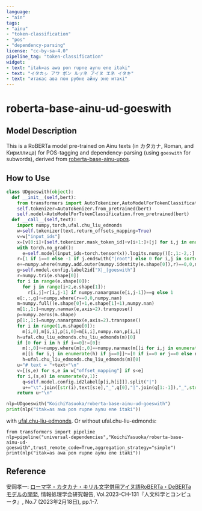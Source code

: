 ```yaml
---
language:
- "ain"
tags:
- "ainu"
- "token-classification"
- "pos"
- "dependency-parsing"
license: "cc-by-sa-4.0"
pipeline_tag: "token-classification"
widget:
- text: "itak=as awa pon rupne aynu ene itaki"
- text: "イタカㇱ アワ ポン ルㇷ゚ネ アイヌ エネ イタキ"
- text: "итакас ава пон рубне айну эне итакі"
---
```


# roberta-base-ainu-ud-goeswith

## Model Description

This is a RoBERTa model pre-trained on Ainu texts (in カタカナ, Roman, and Кириллица) for POS-tagging and dependency-parsing (using `goeswith` for subwords), derived from [roberta-base-ainu-upos](https://huggingface.co/KoichiYasuoka/roberta-base-ainu-upos).

## How to Use

```py
class UDgoeswith(object):
  def __init__(self,bert):
    from transformers import AutoTokenizer,AutoModelForTokenClassification
    self.tokenizer=AutoTokenizer.from_pretrained(bert)
    self.model=AutoModelForTokenClassification.from_pretrained(bert)
  def __call__(self,text):
    import numpy,torch,ufal.chu_liu_edmonds
    w=self.tokenizer(text,return_offsets_mapping=True)
    v=w["input_ids"]
    x=[v[0:i]+[self.tokenizer.mask_token_id]+v[i+1:]+[j] for i,j in enumerate(v[1:-1],1)]
    with torch.no_grad():
      e=self.model(input_ids=torch.tensor(x)).logits.numpy()[:,1:-2,:]
    r=[1 if i==0 else -1 if j.endswith("|root") else 0 for i,j in sorted(self.model.config.id2label.items())]
    e+=numpy.where(numpy.add.outer(numpy.identity(e.shape[0]),r)==0,0,numpy.nan)
    g=self.model.config.label2id["X|_|goeswith"]
    r=numpy.tri(e.shape[0])
    for i in range(e.shape[0]):
      for j in range(i+2,e.shape[1]):
        r[i,j]=r[i,j-1] if numpy.nanargmax(e[i,j-1])==g else 1
    e[:,:,g]+=numpy.where(r==0,0,numpy.nan)
    m=numpy.full((e.shape[0]+1,e.shape[1]+1),numpy.nan)
    m[1:,1:]=numpy.nanmax(e,axis=2).transpose()
    p=numpy.zeros(m.shape)
    p[1:,1:]=numpy.nanargmax(e,axis=2).transpose()
    for i in range(1,m.shape[0]):
      m[i,0],m[i,i],p[i,0]=m[i,i],numpy.nan,p[i,i]
    h=ufal.chu_liu_edmonds.chu_liu_edmonds(m)[0]
    if [0 for i in h if i==0]!=[0]:
      m[:,0]+=numpy.where(m[:,0]==numpy.nanmax(m[[i for i,j in enumerate(h) if j==0],0]),0,numpy.nan)
      m[[i for i,j in enumerate(h) if j==0]]+=[0 if i==0 or j==0 else numpy.nan for i,j in enumerate(h)]
      h=ufal.chu_liu_edmonds.chu_liu_edmonds(m)[0]
    u="# text = "+text+"\n"
    v=[(s,e) for s,e in w["offset_mapping"] if s<e]
    for i,(s,e) in enumerate(v,1):
      q=self.model.config.id2label[p[i,h[i]]].split("|")
      u+="\t".join([str(i),text[s:e],"_",q[0],"|".join(q[1:-1]),"_",str(h[i]),q[-1],"_","_" if i<len(v) and e<v[i][0] else "SpaceAfter=No"])+"\n"
    return u+"\n"

nlp=UDgoeswith("KoichiYasuoka/roberta-base-ainu-ud-goeswith")
print(nlp("itak=as awa pon rupne aynu ene itaki"))
```

with [ufal.chu-liu-edmonds](https://pypi.org/project/ufal.chu-liu-edmonds/).
Or without ufal.chu-liu-edmonds:

```
from transformers import pipeline
nlp=pipeline("universal-dependencies","KoichiYasuoka/roberta-base-ainu-ud-goeswith",trust_remote_code=True,aggregation_strategy="simple")
print(nlp("itak=as awa pon rupne aynu ene itaki"))
```

## Reference

安岡孝一: [ローマ字・カタカナ・キリル文字併用アイヌ語RoBERTa・DeBERTaモデルの開発](http://id.nii.ac.jp/1001/00224072/), 情報処理学会研究報告, Vol.2023-CH-131『人文科学とコンピュータ』, No.7 (2023年2月18日), pp.1-7.

